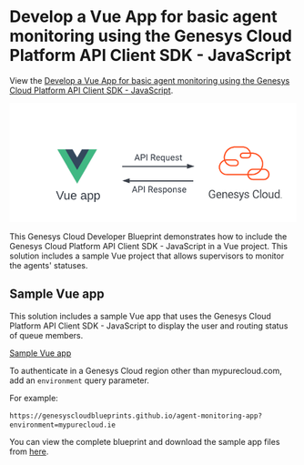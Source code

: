 # Develop a Vue App for basic agent monitoring using the Genesys Cloud Platform API Client SDK - JavaScript

View the [Develop a Vue App for basic agent monitoring using the Genesys Cloud Platform API Client SDK - JavaScript](https://developer.mypurecloud.com/blueprints/agent-monitoring-app "Opens the Genesys Cloud Developer Center blueprints page").

![GCSDK_Angular](blueprint/images/vue-app-genesys-cloud.png "Develop a Vue app that uses the Genesys Cloud Platform API Client SDK - JavaScript")

This Genesys Cloud Developer Blueprint demonstrates how to include the Genesys Cloud Platform API Client SDK - JavaScript in a Vue project. This solution includes a sample Vue project that allows supervisors to monitor the agents' statuses.

## Sample Vue app

This solution includes a sample Vue app that uses the Genesys Cloud Platform API Client SDK - JavaScript to display the user and routing status of queue members.

[Sample Vue app](https://genesyscloudblueprints.github.io/agent-monitoring-app "Opens the sample Vue app")

To authenticate in a Genesys Cloud region other than mypurecloud.com, add an `environment` query parameter.

For example:

```
https://genesyscloudblueprints.github.io/agent-monitoring-app?environment=mypurecloud.ie
```
You can view the complete blueprint and download the sample app files from [here](https://github.com/GenesysCloudBlueprints/agent-monitoring-app-blueprint/tree/main/agent-monitoring-app "Opens the sample Vue app").

